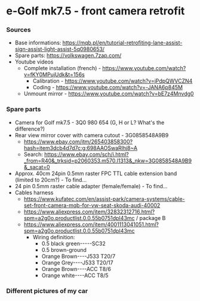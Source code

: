 # e-Golf mk7.5 - front camera retrofit

### Sources

* Base informations: https://mqb.pl/en/tutorial-retrofiting-lane-assist-sign-assist-light-assist-5q0980653/
* Spare parts: https://volkswagen.7zap.com/
* Youtube videos
  * Complete installation (french) - https://www.youtube.com/watch?v=fKY0MPujUdk&t=156s
    * Calibration - https://www.youtube.com/watch?v=jPdpQWVCZN4
    * Coding - https://www.youtube.com/watch?v=-JANA6p845M
  * Unmount mirror - https://www.youtube.com/watch?v=bE7z4Mnvdg0

### Spare parts

* Camera for Golf mk7.5 - 3Q0 980 654 (G, H or L? What's the difference?)
* Rear view mirror cover with camera cutout - 3G0858548A9B9
  * https://www.ebay.com/itm/265403858300?hash=item3dcb4d7d7c:g:698AAOSwaRlhj8~A
  * Search: https://www.ebay.com/sch/i.html?_from=R40&_trksid=p2060353.m570.l1313&_nkw=3G0858548A9B9&_sacat=0
* Approx. 40cm 24pin 0.5mm raster FPC TTL cable extension band (limited to 20cm?) - To find...
* 24 pin 0.5mm raster cable adapter (female/female) - To find...
* Cables harness
  * https://www.kufatec.com/en/assist-park/camera-systems/cable-set-front-camera-mqb-for-vw-seat-skoda-audi-40002
  * https://www.aliexpress.com/item/32832312716.html?spm=a2g0o.productlist.0.0.55b0751dpI43mc / package B
  * https://www.aliexpress.com/item/4001113041051.html?spm=a2g0o.productlist.0.0.55b0751dpI43mc
    * Wiring definition:
      * 0.5 black green-----SC32
      * 0.5 brown-ground
      * Orange Brown----J533 T20/7
      * Orange Grey----J533 T20/17
      * Orange Brown----ACC T8/6
      * Orange white----ACC T8/5

### Different pictures of my car


